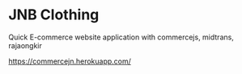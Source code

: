 # JNB Clothing

Quick E-commerce website application with commercejs, midtrans, rajaongkir

https://commercejn.herokuapp.com/
